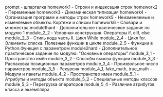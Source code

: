 prompt - шпаргалка
homework1 - Строки и индексация строк
homework2 - Переменные
homework3 - Динамическая типизация
homework4 - Организация программ и методы строк
homework5 - Неизменяемые и изменяемые объекты. Кортежи и списки
homework6 - Словари и множества
module1hard - Дополнительное практическое задание по модулю 1
module_2_2 - Условная конструкция. Операторы if, elif, else
module_2_3 - Стиль кода часть II. Цикл While
module_2_4 - Цикл for. Элементы списка. Полезные функции в цикле
module_2_5 - Функции в Python.Функция с параметром
module2hard - Дополнительное практическое задание по модулю: "Основные операторы"
module_3_1 - Пространство имён
module_3_2 - Способы вызова функции
module_3_3 - Распаковка позиционных параметров
module_3_4 - Произвольное число параметров
module_3_5 - Рекурсия
module_4_1, fake_math, true_math - Модули и пакеты
module_4_2 - Пространство имен
module_5_1 - Атрибуты и методы объекта
module_5_2 - Специальные методы классов
module_5_3 - Перегрузка операторов
module_5_4 - Различие атрибутов класса и экземпляра
